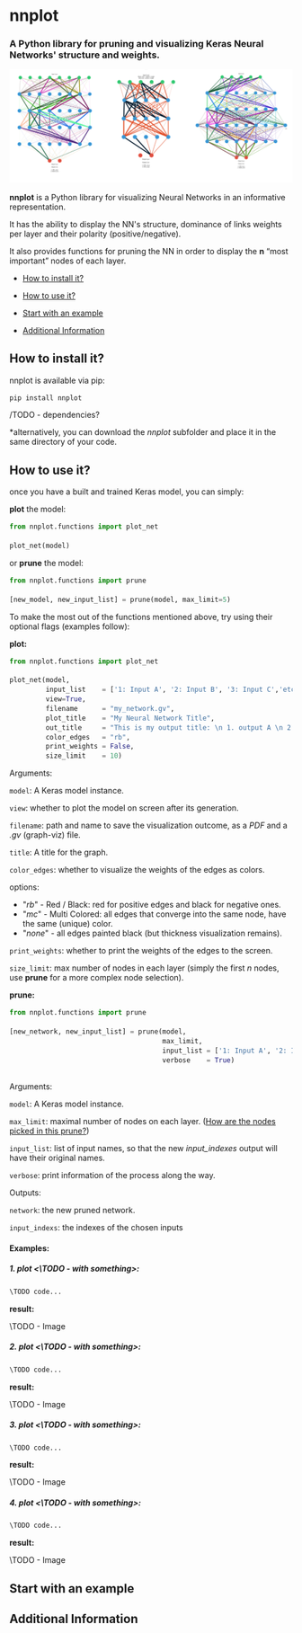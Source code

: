 # nnplot
### A Python library for pruning and visualizing Keras Neural Networks' structure and weights.
![cover image](https://github.com/Yuval-Ai/nnplot/blob/master/Images/banner.png)

**nnplot** is a Python library for visualizing Neural Networks in an informative representation. 

It has the ability to display the NN's structure, dominance of links weights per layer and their polarity (positive/negative).

It also provides functions for pruning the NN in order to display the **n** “most important” nodes of each layer.

* [How to install it?](#how-to-install-it) 

* [How to use it?](#how-to-use-it)

* [Start with an example](#start-with-an-examlpe)

* [Additional Information](#additional-information)



## How to install it?

nnplot is available via pip:

```bash
pip install nnplot
```
/TODO - dependencies?

*alternatively, you can download the *nnplot*  subfolder and place it in the same directory of your code. 


## How to use it?
once you have a built and trained Keras model, you can simply:

**plot** the model:

```python
from nnplot.functions import plot_net

plot_net(model)
```

or **prune** the model:

```python
from nnplot.functions import prune

[new_model, new_input_list] = prune(model, max_limit=5)
```



To make the most out of the functions mentioned above, try using their optional flags (examples follow):

**plot:**

```python
from nnplot.functions import plot_net

plot_net(model,
         input_list    = ['1: Input A', '2: Input B', '3: Input C','etc..'],
         view=True,
         filename      = "my_network.gv",
         plot_title    = "My Neural Network Title",
         out_title     = "This is my output title: \n 1. output A \n 2. output B",
         color_edges   = "rb",
         print_weights = False,
         size_limit    = 10)
```

Arguments:

`model`: A Keras model instance.

`view`: whether to plot the model on screen after its generation.

`filename`: path and name to save the visualization outcome, as a *PDF* and a *.gv* (graph-viz) file.

`title`: A title for the graph.

`color_edges`: whether to visualize the weights of the edges as colors.

options:

-  "*rb*" - Red / Black: red for positive edges and black for negative ones.
-  "*mc*" - Multi Colored: all edges that converge into the same node, have the same (unique) color.
-  "*none*" - all edges painted black (but thickness visualization remains).

`print_weights`: whether to print the weights of the edges to the screen.

`size_limit`: max number of nodes in each layer (simply the first *n* nodes, use **prune** for a more complex node selection).

**prune:**

```python
from nnplot.functions import prune

[new_network, new_input_list] = prune(model,
                                      max_limit,
                                      input_list = ['1: Input A', '2: Input B','etc..'],
                                      verbose    = True)
				
```

Arguments:

`model`: A Keras model instance.

`max_limit`: maximal number of nodes on each layer. ([How are the nodes picked in this prune?](\TODO))

`input_list`: list of input names, so that the new *input_indexes* output will have their original names.

`verbose`: print information of the process along the way.

Outputs:

`network`: the new pruned network.

`input_indexs`: the indexes of the chosen inputs



#### Examples:

##### 1. plot <\TODO - with something>:

```python
\TODO code...
```

**result:** 

\TODO - Image 

##### 2. plot <\TODO - with something>:

```python
\TODO code...
```

**result:** 

\TODO - Image 

##### 3. plot <\TODO - with something>:

```python
\TODO code...
```

**result:** 

\TODO - Image 

##### 4. plot <\TODO - with something>:

```python
\TODO code...
```

**result:** 

\TODO - Image 



## Start with an example

## Additional Information
